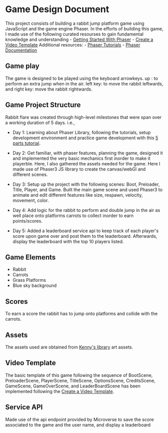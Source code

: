 # Game Design Document

This project consists of building a rabbit jump platform game using JavaScript and the game engine Phaser.
In the efforts of building this game, I made use of the following curated resourses to gain fundamental knowledge and understanding
     - [Getting Started With Phaser](http://phaser.io/tutorials/making-your-first-phaser-3-game/part1)
     - [Create a Video Template](https://phasertutorials.com/creating-a-phaser-3-template-part-1/) 
Additional resources:
     - [Phaser Tutorials](https://phaser.io/tutorials/getting-started-phaser3)
     - [Phaser Documentation](https://photonstorm.github.io/phaser3-docs/)

## Game play
The game is designed to be played using the keyboard arrowkeys. up : to perform an extra jump when in the air. left key: to move the rabbit leftwards, and right key: move the rabbit rightwards.

## Game Project Structure

Rabbit flare was created through high-level milestones that were span over a working duration of 5 days. i.e.,
  - Day 1:  Learning about Phaser Library, following the tutorials, setup development environment        and practice game development with this [5 parts tutorial](https://www.emanueleferonato.com/tag/endless-runner/). 

  - Day 2:  Get familiar, with phaser features, planning the game, designed it and implemented the very basic mechanics first inorder to make it playerble. Here, I also gathered the assets needed for the game. Here I made use of Phaser3 JS library to create the canvas/webGl and different scenes.

  - Day 3:  Setup up the project with the following scenes: Boot, Preloader, Title, Player, and Game. Built the main game scene and used Phaser3 to animate and edit different features like size, respawn, velocity, movement, color.

  - Day 4: Add logic for the rabbit to perform and double jump in the air as well place onto platforms carrots to collect inorder to earn points/scores.

  - Day 5: Added a leaderboard service api to keep track of each player's score upon game over and post them to the leaderboard. Afterwards, display the leaderboard with the top 10 players listed.

  ## Game Elements
  - Rabbit
  - Carrots
  - Grass Platforms
  - Blue sky background

  ## Scores
  To earn a score the rabbit has to jump onto platforms and collide with the carrots.

  ## Assets
  The assets used are obtained from [Kenny's library](https://kenney.nl/assets) art assets.

  ## Video Template
  The basic template of this game following the sequence of BootScene, PreloaderScene, PlayerScene, TitleScene, OptionsScene, CreditsScene, GameScene, GameOverScene, and LeaderBoardScene has been implemented following the [Create a Video Template](https://phasertutorials.com/creating-a-phaser-3-template-part-1/).

  ## Service API
  Made use of the api endpoint provided by Microverse to save the score associated to the game and the user name, and display a leaderboard
